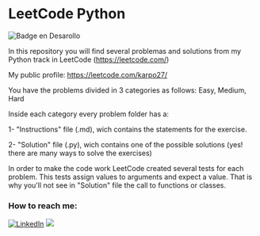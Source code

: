 # LeetCode Python

![Badge en Desarollo](https://img.shields.io/badge/STATUS-%20DEVELOPMENT-green)

In this repository you will find several problemas and solutions from my Python track in LeetCode (https://leetcode.com/)

My public profile: https://leetcode.com/karpo27/

You have the problems divided in 3 categories as follows: Easy, Medium, Hard

Inside each category every problem folder has a:

1- "Instructions" file (.md), wich contains the statements for the exercise.

2- "Solution" file (.py), wich contains one of the possible solutions (yes! there are many ways to solve the exercises)

In order to make the code work LeetCode created several tests for each problem. This tests assign values to arguments and expect a value. That is why you'll not see in "Solution" file the call to functions or classes.

### How to reach me:

[![LinkedIn](https://img.shields.io/badge/LinkedIn-0077B5?style=for-the-badge&logo=linkedin&logoColor=white)](https://www.linkedin.com/in/julian-giudice-940771a1/)
<a href = "mailto:juliangiudice@hotmail.com"><img src="https://img.shields.io/badge/Gmail-D14836?style=for-the-badge&logo=gmail&logoColor=white" target="_blank"></a>
